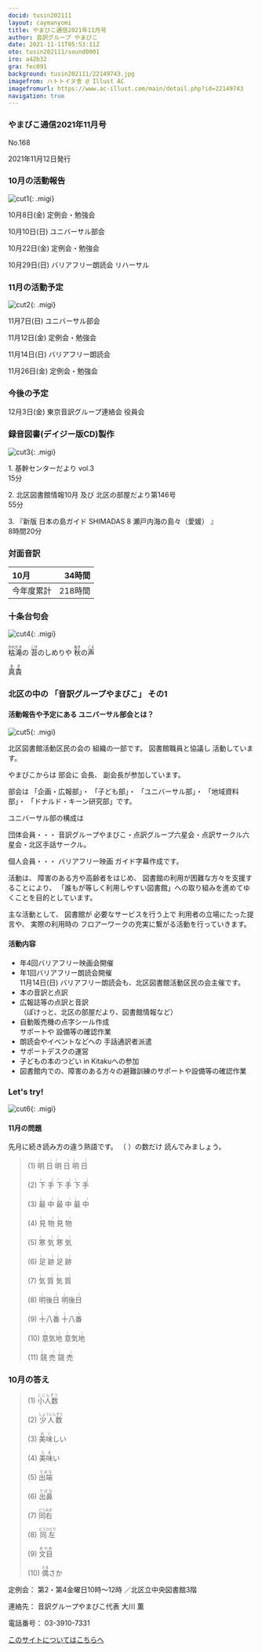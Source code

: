 ```yaml
---
docid: tusin202111
layout: caymanyomi
title: やまびこ通信2021年11月号
author: 音訳グループ やまびこ
date: 2021-11-11T05:53:11Z
oto: tusin202111/sound0001
iro: a42b32
gra: fec091
background: tusin202111/22149743.jpg
imagefrom: ハトトイヌ舎 @ Illust AC
imagefromurl: https://www.ac-illust.com/main/detail.php?id=22149743
navigation: true
---
```



### <span data-dur="4.468" data-begin="2.750" id="xmri_0001" markdown="1">やまびこ通信2021年11月号</span>

<span data-dur="2.593" data-begin="7.218" id="xmri_0002" markdown="1">No.168</span>

<span data-dur="6.076" data-begin="9.811" id="xmri_0003" markdown="1">2021年11月12日発行</span>


### <span data-dur="3.373" data-begin="20.988" id="xmri_0006" markdown="1">10月の活動報告</span>

![cut1](media/tusin202111/cut1.png){: .migi}

<span data-dur="2.024" data-begin="26.211" id="xmri_0008" markdown="1">10月8日(金)</span>
<span data-dur="2.986" data-begin="28.235" id="xmri_0009" markdown="1">定例会・勉強会</span>

<span data-dur="2.054" data-begin="31.221" id="xmri_000A" markdown="1">10月10日(日)</span>
<span data-dur="2.504" data-begin="33.275" id="xmri_000B" markdown="1">ユニバーサル部会</span>

<span data-dur="2.391" data-begin="35.779" id="xmri_000C" markdown="1">10月22日(金)</span>
<span data-dur="2.986" data-begin="38.170" id="xmri_000D" markdown="1">定例会・勉強会</span>

<span data-dur="2.448" data-begin="41.156" id="xmri_000E" markdown="1">10月29日(日)</span>
<span data-dur="4.986" data-begin="43.604" id="xmri_000F" markdown="1">バリアフリー朗読会 リハーサル</span>


### <span data-dur="3.493" data-begin="48.590" id="xmri_0010" markdown="1">11月の活動予定</span>

![cut2](media/tusin202111/cut2.png){: .migi}

<span data-dur="2.296" data-begin="53.933" id="xmri_0012" markdown="1">11月7日(日)</span>
<span data-dur="2.504" data-begin="56.229" id="xmri_0013" markdown="1">ユニバーサル部会</span>

<span data-dur="2.494" data-begin="58.733" id="xmri_0014" markdown="1">11月12日(金)</span>
<span data-dur="2.986" data-begin="61.227" id="xmri_0015" markdown="1">定例会・勉強会</span>

<span data-dur="2.516" data-begin="64.213" id="xmri_0016" markdown="1">11月14日(日)</span>
<span data-dur="2.783" data-begin="66.729" id="xmri_0017" markdown="1">バリアフリー朗読会</span>

<span data-dur="2.742" data-begin="69.512" id="xmri_0018" markdown="1">11月26日(金)</span>
<span data-dur="4.386" data-begin="72.254" id="xmri_0019" markdown="1">定例会・勉強会</span>


### <span data-dur="2.629" data-begin="76.640" id="xmri_001A" markdown="1">今後の予定</span>

<span data-dur="2.103" data-begin="79.269" id="xmri_001B" markdown="1">12月3日(金)</span>
<span data-dur="5.676" data-begin="81.372" id="xmri_001C" markdown="1">東京音訳グループ連絡会 役員会</span>


### <span data-dur="4.727" data-begin="87.048" id="xmri_001D" markdown="1">録音図書(デイジー版CD)製作</span>

![cut3](media/tusin202111/cut3.png){: .migi}



<span data-dur="0.815" data-begin="95.245" id="xmri_0020" markdown="1">1. </span>
<span data-dur="2.692" data-begin="96.060" id="xmri_0021" markdown="1">基幹センターだより vol.3</span>  
<span data-dur="2.004" data-begin="98.752" id="xmri_0022" markdown="1">15分</span>

<span data-dur="0.704" data-begin="100.756" id="xmri_0023" markdown="1">2. </span>
<span data-dur="6.108" data-begin="101.460" id="xmri_0024" markdown="1">北区図書館情報10月 及び 北区の部屋だより第146号</span>  
<span data-dur="2.196" data-begin="107.568" id="xmri_0025" markdown="1">55分</span>

<span data-dur="0.871" data-begin="109.764" id="xmri_0026" markdown="1">3. </span>
<span data-dur="3.185" data-begin="110.635" id="xmri_0027" markdown="1">『新版 日本の島ガイド SHIMADAS</span>
<span data-dur="0.497" data-begin="113.820" id="xmri_0028" markdown="1">8</span>
<span data-dur="2.533" data-begin="114.317" id="xmri_0029" markdown="1">瀬戸内海の島々（愛媛）</span>
<span data-dur="0.5" data-begin="116.850" id="xmri_002A" markdown="1">』</span>  
<span data-dur="4.038" data-begin="117.350" id="xmri_002B" markdown="1">8時間20分</span>


### <span data-dur="2.666" data-begin="121.388" id="xmri_002C" markdown="1">対面音訳</span>

<span data-dur="1.123" data-begin="124.054" id="xmri_002D" markdown="1">10月</span>|<span data-dur="2.433" data-begin="125.177" id="xmri_002E" markdown="1">34時間</span>
|:---|---:|
<span data-dur="1.59" data-begin="127.610" id="xmri_002F" markdown="1">今年度累計</span>|<span data-dur="4.069" data-begin="129.200" id="xmri_0030" markdown="1">218時間</span>


### <span data-dur="2.768" data-begin="133.269" id="xmri_0031" markdown="1">十条台句会</span>

![cut4](media/tusin202111/cut4.png){: .migi}

<span data-dur="8.046" data-begin="137.887" id="xmri_0033" markdown="1"><ruby>枯滝<rp>(</rp><rt>かれたき</rt><rp>)</rp></ruby>の <ruby>苔<rp>(</rp><rt>こけ</rt><rp>)</rp></ruby>のしめりや <ruby>秋<rp>(</rp><rt>あき</rt><rp>)</rp></ruby>の<ruby>声<rp>(</rp><rt>こえ</rt><rp>)</rp></ruby></span>

<span data-dur="3.117" data-begin="145.933" id="xmri_0034" markdown="1" class="haigo"><ruby>真貴<rp>(</rp><rt>まき</rt><rp>)</rp></ruby></span>


### <span data-dur="5.003" data-begin="149.050" id="xmri_0035" markdown="1">北区の中の 「音訳グループやまびこ」 その1</span>

#### <span data-dur="5.1" data-begin="155.903" id="xmri_0037" markdown="1">活動報告や予定にある ユニバーサル部会とは？</span>

![cut5](media/tusin202111/cut5.png){: .migi}

<span data-dur="4.844" data-begin="161.003" id="xmri_0038" markdown="1">北区図書館活動区民の会の 組織の一部です。</span>
<span data-dur="4.788" data-begin="165.847" id="xmri_0039" markdown="1">図書館職員と協議し 活動しています。</span>

<span data-dur="2.21" data-begin="170.635" id="xmri_003A" markdown="1">やまびこからは 部会に</span>
<span data-dur="4.408" data-begin="172.845" id="xmri_003B" markdown="1">会長、 副会長が参加しています。</span>

<span data-dur="1.114" data-begin="177.253" id="xmri_003C" markdown="1">部会は</span>
<span data-dur="1.529" data-begin="178.367" id="xmri_003D" markdown="1">「企画・広報部」・</span>
<span data-dur="1.05" data-begin="179.896" id="xmri_003E" markdown="1">「子ども部」・</span>
<span data-dur="1.435" data-begin="180.946" id="xmri_003F" markdown="1">「ユニバーサル部」・</span>
<span data-dur="1.413" data-begin="182.381" id="xmri_0040" markdown="1">「地域資料部」・</span>
<span data-dur="3.566" data-begin="183.794" id="xmri_0041" markdown="1">「ドナルド・キーン研究部」です。</span>

<span data-dur="2.696" data-begin="187.360" id="xmri_0042" markdown="1">ユニバーサル部の構成は</span>

<span data-dur="1.463" data-begin="190.056" id="xmri_0043" markdown="1">団体会員・・・</span>
<span data-dur="8.091" data-begin="191.519" id="xmri_0044" markdown="1">音訳グループやまびこ・点訳グループ六星会・点訳サークル六星会・北区手話サークル。</span>

<span data-dur="1.336" data-begin="199.610" id="xmri_0045" markdown="1">個人会員・・・</span>
<span data-dur="5.311" data-begin="200.946" id="xmri_0046" markdown="1">バリアフリー映画 ガイド字幕作成です。</span>

<span data-dur="1.179" data-begin="206.257" id="xmri_0047" markdown="1">活動は、</span>
<span data-dur="2.846" data-begin="207.436" id="xmri_0048" markdown="1">障害のある方や高齢者をはじめ、</span>
<span data-dur="3.952" data-begin="210.282" id="xmri_0049" markdown="1">図書館の利用が困難な方々を支援することにより、</span>
<span data-dur="8.145" data-begin="214.234" id="xmri_004A" markdown="1">「誰もが等しく利用しやすい図書館」への取り組みを進めてゆくことを目的としています。</span>

<span data-dur="1.789" data-begin="222.379" id="xmri_004B" markdown="1">主な活動として、</span>
<span data-dur="3.684" data-begin="224.168" id="xmri_004C" markdown="1">図書館が 必要なサービスを行う上で</span>
<span data-dur="2.64" data-begin="227.852" id="xmri_004D" markdown="1">利用者の立場にたった提言や、</span>
<span data-dur="7.562" data-begin="230.492" id="xmri_004E" markdown="1">実際の利用時の フロアーワークの充実に繋がる活動を行っていきます。</span>

#### <span data-dur="2.015" data-begin="238.054" id="xmri_004F" markdown="1">活動内容</span>

- <span data-dur="3.905" data-begin="240.069" id="xmri_0050" markdown="1">年4回バリアフリー映画会開催</span>
- <span data-dur="3.917" data-begin="243.974" id="xmri_0051" markdown="1">年1回バリアフリー朗読会開催</span>  
  <span data-dur="4.209" data-begin="247.891" id="xmri_0052" markdown="1">11月14日(日) バリアフリー朗読会も、</span><span data-dur="4.517" data-begin="252.100" id="xmri_0053" markdown="1">北区図書館活動区民の会主催です。</span>
- <span data-dur="2.5" data-begin="256.617" id="xmri_0054" markdown="1">本の音訳と点訳</span>
- <span data-dur="2.543" data-begin="259.117" id="xmri_0055" markdown="1">広報誌等の点訳と音訳</span>  
  <span data-dur="1.068" data-begin="261.660" id="xmri_0056" markdown="1">（ぽけっと、</span><span data-dur="1.63" data-begin="262.728" id="xmri_0057" markdown="1">北区の部屋だより、</span><span data-dur="2.249" data-begin="264.358" id="xmri_0058" markdown="1">図書館情報など）</span>
- <span data-dur="3.601" data-begin="266.607" id="xmri_0059" markdown="1">自動販売機の点字シール作成</span>  
  <span data-dur="3.649" data-begin="270.208" id="xmri_005A" markdown="1">サポートや 設備等の確認作業</span>
- <span data-dur="4.253" data-begin="273.857" id="xmri_005B" markdown="1">朗読会やイベントなどへの 手話通訳者派遣</span>
- <span data-dur="2.465" data-begin="278.110" id="xmri_005C" markdown="1">サポートデスクの運営</span>
- <span data-dur="3.819" data-begin="280.575" id="xmri_005D" markdown="1">子どもの本のつどい in Kitakuへの参加</span>
- <span data-dur="1.505" data-begin="284.394" id="xmri_005E" markdown="1">図書館内での、</span><span data-dur="3.532" data-begin="285.899" id="xmri_005F" markdown="1">障害のある方々の避難訓練のサポートや</span><span data-dur="4.493" data-begin="289.431" id="xmri_0060" markdown="1">設備等の確認作業</span>


### <span data-dur="2.449" data-begin="294.424" id="xmri_0062" markdown="1">Let's try!</span>

![cut6](media/tusin202111/cut6.png){: .migi}


#### <span data-dur="3.045" data-begin="298.723" id="xmri_0064" markdown="1">11月の問題</span>

<span data-dur="4.303" data-begin="301.768" id="xmri_0065" markdown="1">先月に続き読み方の違う熟語です。</span>
<span data-dur="4.699" data-begin="306.071" id="xmri_0066" markdown="1">（ ）の数だけ 読んでみましょう。</span>





<blockquote markdown="1">
(1) <ruby>明日<rp>(</rp><rt>（　　　）</rt><rp>)</rp></ruby> <ruby>明日<rp>(</rp><rt>（　　　）</rt><rp>)</rp></ruby> <ruby>明日<rp>(</rp><rt>（　　　）</rt><rp>)</rp></ruby>

(2) <ruby>下手<rp>(</rp><rt>（　　　）</rt><rp>)</rp></ruby> <ruby>下手<rp>(</rp><rt>（　　　）</rt><rp>)</rp></ruby> <ruby>下手<rp>(</rp><rt>（　　　）</rt><rp>)</rp></ruby>

(3) <ruby>最中<rp>(</rp><rt>（　　　）</rt><rp>)</rp></ruby> <ruby>最中<rp>(</rp><rt>（　　　）</rt><rp>)</rp></ruby> <ruby>最中<rp>(</rp><rt>（　　　）</rt><rp>)</rp></ruby>

(4) <ruby>見物<rp>(</rp><rt>（　　　）</rt><rp>)</rp></ruby> <ruby>見物<rp>(</rp><rt>（　　　）</rt><rp>)</rp></ruby>

(5) <ruby>寒気<rp>(</rp><rt>（　　　）</rt><rp>)</rp></ruby> <ruby>寒気<rp>(</rp><rt>（　　　）</rt><rp>)</rp></ruby>

(6) <ruby>足跡<rp>(</rp><rt>（　　　）</rt><rp>)</rp></ruby> <ruby>足跡<rp>(</rp><rt>（　　　）</rt><rp>)</rp></ruby>

(7) <ruby>気質<rp>(</rp><rt>（　　　）</rt><rp>)</rp></ruby> <ruby>気質<rp>(</rp><rt>（　　　）</rt><rp>)</rp></ruby>

(8) <ruby>明後日<rp>(</rp><rt>（　　　）</rt><rp>)</rp></ruby> <ruby>明後日<rp>(</rp><rt>（　　　）</rt><rp>)</rp></ruby>

(9) <ruby>十八番<rp>(</rp><rt>（　　　）</rt><rp>)</rp></ruby> <ruby>十八番<rp>(</rp><rt>（　　　）</rt><rp>)</rp></ruby>

(10) <ruby>意気地<rp>(</rp><rt>（　　　）</rt><rp>)</rp></ruby> <ruby>意気地<rp>(</rp><rt>（　　　）</rt><rp>)</rp></ruby>

(11) <ruby>競売<rp>(</rp><rt>（　　　）</rt><rp>)</rp></ruby> <ruby>競売<rp>(</rp><rt>（　　　）</rt><rp>)</rp></ruby>


</blockquote>

### <span data-dur="2.779" data-begin="315.295" id="xmri_0068" markdown="1">10月の答え</span>

<blockquote markdown="1">
<span data-dur="1.177" data-begin="318.074" id="xmri_0069" markdown="1">(1) </span>
<span data-dur="1.619" data-begin="319.251" id="xmri_006A" markdown="1"><ruby>小人数<rp>(</rp><rt>こにんずう</rt><rp>)</rp></ruby></span>

<span data-dur="1.017" data-begin="320.870" id="xmri_006B" markdown="1">(2) </span>
<span data-dur="1.756" data-begin="321.887" id="xmri_006C" markdown="1"><ruby>少人数<rp>(</rp><rt>しょうにんずう</rt><rp>)</rp></ruby></span>

<span data-dur="1.143" data-begin="323.643" id="xmri_006D" markdown="1">(3) </span>
<span data-dur="1.508" data-begin="324.786" id="xmri_006E" markdown="1"><ruby>美味<rp>(</rp><rt>おい</rt><rp>)</rp></ruby>しい</span>

<span data-dur="1.119" data-begin="326.294" id="xmri_006F" markdown="1">(4) </span>
<span data-dur="1.351" data-begin="327.413" id="xmri_0070" markdown="1"><ruby>美味<rp>(</rp><rt>うま</rt><rp>)</rp></ruby>い</span>

<span data-dur="1.046" data-begin="328.764" id="xmri_0071" markdown="1">(5) </span>
<span data-dur="1.499" data-begin="329.810" id="xmri_0072" markdown="1"><ruby>出端<rp>(</rp><rt>ではな</rt><rp>)</rp></ruby></span>

<span data-dur="1.177" data-begin="331.309" id="xmri_0073" markdown="1">(6) </span>
<span data-dur="1.505" data-begin="332.486" id="xmri_0074" markdown="1"><ruby>出鼻<rp>(</rp><rt>でばな</rt><rp>)</rp></ruby></span>

<span data-dur="1.17" data-begin="333.991" id="xmri_0075" markdown="1">(7) </span>
<span data-dur="1.563" data-begin="335.161" id="xmri_0076" markdown="1"><ruby>同右<rp>(</rp><rt>どうみぎ</rt><rp>)</rp></ruby></span>

<span data-dur="1.211" data-begin="336.724" id="xmri_0077" markdown="1">(8) </span>
<span data-dur="1.683" data-begin="337.935" id="xmri_0078" markdown="1"><ruby>同左<rp>(</rp><rt>どうひだり</rt><rp>)</rp></ruby></span>

<span data-dur="1.197" data-begin="339.618" id="xmri_0079" markdown="1">(9) </span>
<span data-dur="1.429" data-begin="340.815" id="xmri_007A" markdown="1"><ruby>文目<rp>(</rp><rt>あやめ</rt><rp>)</rp></ruby></span>

<span data-dur="1.137" data-begin="342.244" id="xmri_007B" markdown="1">(10) </span>
<span data-dur="1.597" data-begin="343.381" id="xmri_007C" markdown="1"><ruby>偶<rp>(</rp><rt>たま</rt><rp>)</rp></ruby>さか</span>

</blockquote>


<span data-dur="1.204" data-begin="344.978" id="xmri_007D" markdown="1">定例会：</span>
<span data-dur="3.238" data-begin="346.182" id="xmri_007E" markdown="1">第2・第4金曜日10時～12時</span>
<span data-dur="3.047" data-begin="349.420" id="xmri_007F" markdown="1">／北区立中央図書館3階</span>  

<span data-dur="1.318" data-begin="352.467" id="xmri_0080" markdown="1">連絡先：</span>
<span data-dur="3.966" data-begin="353.785" id="xmri_0081" markdown="1">音訳グループやまびこ代表 大川 薫</span>  

<span data-dur="1.409" data-begin="357.751" id="xmri_0082" markdown="1">電話番号：</span>
<span data-dur="4.305" data-begin="359.160" id="xmri_0083" markdown="1">03-3910-7331</span>  

<a data-dur="5.93" data-begin="363.465" id="xmri_0084" markdown="1" href="mailto:ymbk2016ml@gmail.com?Subject=やまびこウェブサイトについて">このサイトについてはこちらへ</a>


